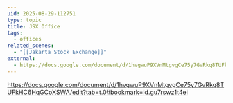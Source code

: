 ```yaml
---
uid: 2025-08-29-112751
type: topic
title: JSX Office
tags:
  - offices
related_scenes:
  - "[[Jakarta Stock Exchange]]"
external:
  - https://docs.google.com/document/d/1hvgwuP9XVnMtgvgCe75y7GvRkq8TUFkHC6HqGCoXSWA/edit?tab=t.0#bookmark=id.gu7rswz1t4ei
---
```

https://docs.google.com/document/d/1hvgwuP9XVnMtgvgCe75y7GvRkq8TUFkHC6HqGCoXSWA/edit?tab=t.0#bookmark=id.gu7rswz1t4ei 